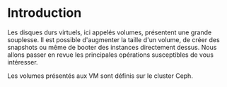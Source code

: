 # Introduction

Les disques durs virtuels, ici appelés volumes, présentent une grande souplesse. Il est possible d'augmenter la taille d'un volume, de créer des snapshots ou même de booter des instances directement dessus. Nous allons passer en revue les principales opérations susceptibles de vous intéresser.

Les volumes présentés aux VM sont définis sur le cluster Ceph.